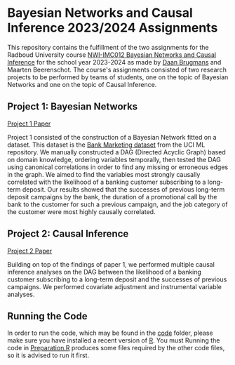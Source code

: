 # Bayesian Networks and Causal Inference 2023/2024 Assignments

This repository contains the fulfillment of the two assignments for the Radboud University course [NWI-IMC012 Bayesian Networks and Causal Inference](https://www.ru.nl/courseguides/science/vm/osirislinks/imc/nwi-imc012/) for the school year 2023-2024 as made by [Daan Brugmans](https://github.com/daanbrugmans) and Maarten Beerenschot.
The course's assignments consisted of two research projects to be performed by teams of students, one on the topic of Bayesian Networks and one on the topic of Causal Inference.

## Project 1: Bayesian Networks
[Project 1 Paper](BNCI_Assignment_1_Group_31.pdf)

Project 1 consisted of the construction of a Bayesian Network fitted on a dataset.
This dataset is the [Bank Marketing dataset](https://archive.ics.uci.edu/dataset/222/bank+marketing) from the UCI ML repository.
We manually constructed a DAG (Directed Acyclic Graph) based on domain knowledge, ordering variables temporally, then tested the DAG using canonical correlations in order to find any missing or erroneous edges in the graph.
We aimed to find the variables most strongly causally correlated with the likelihood of a banking customer subscribing to a long-term deposit.
Our results showed that the successes of previous long-term deposit campaigns by the bank, the duration of a promotional call by the bank to the customer for such a previous campaign, and the job category of the customer were most highly causally correlated.

## Project 2: Causal Inference
[Project 2 Paper](BNCI_Assignment_2_Group_31.pdf)

Building on top of the findings of paper 1, we performed multiple causal inference analyses on the DAG between the likelihood of a banking customer subscribing to a long-term deposit and the successes of previous campaigns.
We performed covariate adjustment and instrumental variable analyses.

## Running the Code
In order to run the code, which may be found in the [code](code) folder, please make sure you have installed a recent version of [R](https://www.r-project.org/).
You must
Running the code in [Preparation.R](code/Preparation.R) produces some files required by the other code files, so it is advised to run it first.

